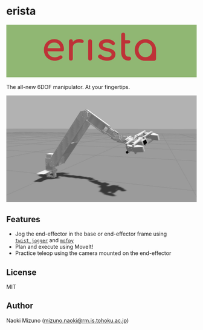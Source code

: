 # erista

<div style="margin: 0 auto">
<img src="images/erista.png" alt="Logo of Erista"/>
</div>

The all-new 6DOF manipulator. At your fingertips.

![Erista on Gazebo](images/erista_on_gazebo.jpg)

## Features

- Jog the end-effector in the base or end-effector frame using
  [`twist_jogger`](https://github.com/naoki-mizuno/twist_jogger) and
  [`mofpy`](https://github.com/naoki-mizuno/mofpy)
- Plan and execute using MoveIt!
- Practice teleop using the camera mounted on the end-effector

## License

MIT

## Author

Naoki Mizuno (mizuno.naoki@rm.is.tohoku.ac.jp)

